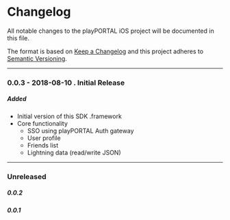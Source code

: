 # Changelog
All notable changes to the playPORTAL iOS project will be documented in this file.

The format is based on [Keep a Changelog](http://keepachangelog.com/en/1.0.0/)
and this project adheres to [Semantic Versioning](http://semver.org/spec/v2.0.0.html).

----


### 0.0.3 - 2018-08-10 . Initial Release
##### Added
- Initial version of this SDK .framework
- Core functionality
  - SSO using playPORTAL Auth gateway
  - User profile 
  - Friends list
  - Lightning data (read/write JSON)

----

### Unreleased
##### 0.0.2
##### 0.0.1
